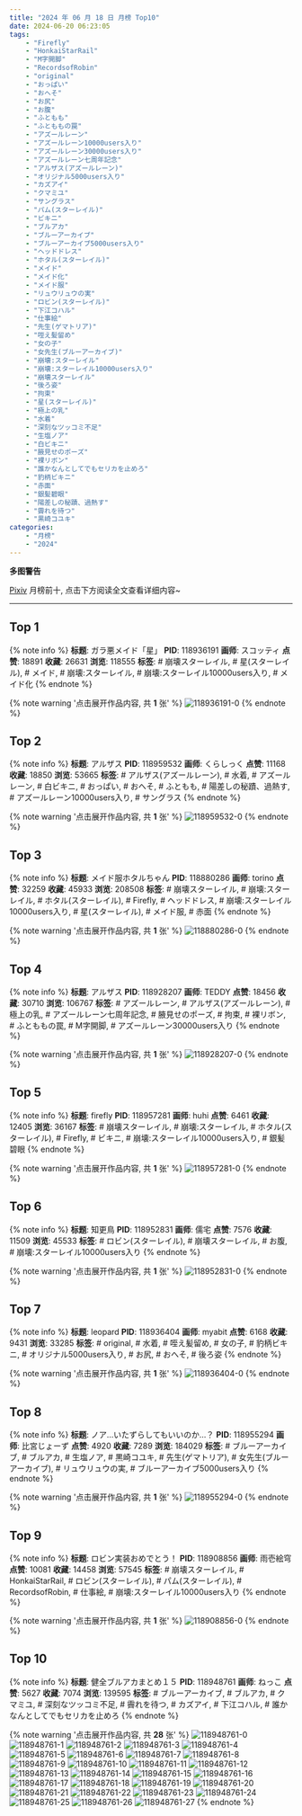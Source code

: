 ```yaml
---
title: "2024 年 06 月 18 日 月榜 Top10"
date: 2024-06-20 06:23:05
tags:
    - "Firefly"
    - "HonkaiStarRail"
    - "M字開脚"
    - "RecordsofRobin"
    - "original"
    - "おっぱい"
    - "おへそ"
    - "お尻"
    - "お腹"
    - "ふともも"
    - "ふとももの罠"
    - "アズールレーン"
    - "アズールレーン10000users入り"
    - "アズールレーン30000users入り"
    - "アズールレーン七周年記念"
    - "アルザス(アズールレーン)"
    - "オリジナル5000users入り"
    - "カズアイ"
    - "クマミユ"
    - "サングラス"
    - "パム(スターレイル)"
    - "ビキニ"
    - "ブルアカ"
    - "ブルーアーカイブ"
    - "ブルーアーカイブ5000users入り"
    - "ヘッドドレス"
    - "ホタル(スターレイル)"
    - "メイド"
    - "メイド化"
    - "メイド服"
    - "リュウリュウの実"
    - "ロビン(スターレイル)"
    - "下江コハル"
    - "仕事絵"
    - "先生(ゲマトリア)"
    - "咥え髪留め"
    - "女の子"
    - "女先生(ブルーアーカイブ)"
    - "崩壊:スターレイル"
    - "崩壊:スターレイル10000users入り"
    - "崩壊スターレイル"
    - "後ろ姿"
    - "拘束"
    - "星(スターレイル)"
    - "極上の乳"
    - "水着"
    - "深刻なツッコミ不足"
    - "生塩ノア"
    - "白ビキニ"
    - "腋見せのポーズ"
    - "裸リボン"
    - "誰かなんとしてでもセリカを止めろ"
    - "豹柄ビキニ"
    - "赤面"
    - "銀髪碧眼"
    - "陽差しの秘蹟、過熱す"
    - "霽れを待つ"
    - "黒崎コユキ"
categories:
    - "月榜"
    - "2024"
---
```


<i class="fa fa-triangle-exclamation"></i>**多图警告**<i class="fa fa-triangle-exclamation"></i>

[Pixiv](https://www.pixiv.net/) 月榜前十, 点击下方阅读全文查看详细内容~

<!-- more -->

---

## Top 1

{% note info %}
**标题**: ガラ悪メイド「星」
**PID**: 118936191 **画师**: スコッティ
**点赞**: 18891 **收藏**: 26631 **浏览**: 118555
**标签**: # 崩壊スターレイル, # 星(スターレイル), # メイド, # 崩壊:スターレイル, # 崩壊:スターレイル10000users入り, # メイド化
{% endnote %}

{% note warning '点击展开作品内容, 共 **1** 张' %}
![118936191-0](https://i.pixiv.re/img-original/img/2024/05/22/00/00/26/118936191_p0.jpg)
{% endnote %}

## Top 2

{% note info %}
**标题**: アルザス
**PID**: 118959532 **画师**: くらしっく
**点赞**: 11168 **收藏**: 18850 **浏览**: 53665
**标签**: # アルザス(アズールレーン), # 水着, # アズールレーン, # 白ビキニ, # おっぱい, # おへそ, # ふともも, # 陽差しの秘蹟、過熱す, # アズールレーン10000users入り, # サングラス
{% endnote %}

{% note warning '点击展开作品内容, 共 **1** 张' %}
![118959532-0](https://i.pixiv.re/img-original/img/2024/05/22/22/00/03/118959532_p0.jpg)
{% endnote %}

## Top 3

{% note info %}
**标题**: メイド服ホタルちゃん
**PID**: 118880286 **画师**: torino
**点赞**: 32259 **收藏**: 45933 **浏览**: 208508
**标签**: # 崩壊スターレイル, # 崩壊:スターレイル, # ホタル(スターレイル), # Firefly, # ヘッドドレス, # 崩壊:スターレイル10000users入り, # 星(スターレイル), # メイド服, # 赤面
{% endnote %}

{% note warning '点击展开作品内容, 共 **1** 张' %}
![118880286-0](https://i.pixiv.re/img-original/img/2024/05/20/09/01/06/118880286_p0.jpg)
{% endnote %}

## Top 4

{% note info %}
**标题**: アルザス
**PID**: 118928207 **画师**: TEDDY
**点赞**: 18456 **收藏**: 30710 **浏览**: 106767
**标签**: # アズールレーン, # アルザス(アズールレーン), # 極上の乳, # アズールレーン七周年記念, # 腋見せのポーズ, # 拘束, # 裸リボン, # ふとももの罠, # M字開脚, # アズールレーン30000users入り
{% endnote %}

{% note warning '点击展开作品内容, 共 **1** 张' %}
![118928207-0](https://i.pixiv.re/img-original/img/2024/05/21/20/00/08/118928207_p0.jpg)
{% endnote %}

## Top 5

{% note info %}
**标题**: firefly
**PID**: 118957281 **画师**: huhi
**点赞**: 6461 **收藏**: 12405 **浏览**: 36167
**标签**: # 崩壊スターレイル, # 崩壊:スターレイル, # ホタル(スターレイル), # Firefly, # ビキニ, # 崩壊:スターレイル10000users入り, # 銀髪碧眼
{% endnote %}

{% note warning '点击展开作品内容, 共 **1** 张' %}
![118957281-0](https://i.pixiv.re/img-original/img/2024/05/22/20/53/27/118957281_p0.jpg)
{% endnote %}

## Top 6

{% note info %}
**标题**: 知更鳥
**PID**: 118952831 **画师**: 儒宅
**点赞**: 7576 **收藏**: 11509 **浏览**: 45533
**标签**: # ロビン(スターレイル), # 崩壊スターレイル, # お腹, # 崩壊:スターレイル10000users入り
{% endnote %}

{% note warning '点击展开作品内容, 共 **1** 张' %}
![118952831-0](https://i.pixiv.re/img-original/img/2024/05/22/18/00/14/118952831_p0.jpg)
{% endnote %}

## Top 7

{% note info %}
**标题**: leopard
**PID**: 118936404 **画师**: myabit
**点赞**: 6168 **收藏**: 9431 **浏览**: 33285
**标签**: # original, # 水着, # 咥え髪留め, # 女の子, # 豹柄ビキニ, # オリジナル5000users入り, # お尻, # おへそ, # 後ろ姿
{% endnote %}

{% note warning '点击展开作品内容, 共 **1** 张' %}
![118936404-0](https://i.pixiv.re/img-original/img/2024/05/22/00/01/47/118936404_p0.png)
{% endnote %}

## Top 8

{% note info %}
**标题**: ノア…いたずらしてもいいのか…？
**PID**: 118955294 **画师**: 比宮じょーず
**点赞**: 4920 **收藏**: 7289 **浏览**: 184029
**标签**: # ブルーアーカイブ, # ブルアカ, # 生塩ノア, # 黒崎コユキ, # 先生(ゲマトリア), # 女先生(ブルーアーカイブ), # リュウリュウの実, # ブルーアーカイブ5000users入り
{% endnote %}

{% note warning '点击展开作品内容, 共 **1** 张' %}
![118955294-0](https://i.pixiv.re/img-original/img/2024/05/22/19/44/15/118955294_p0.png)
{% endnote %}

## Top 9

{% note info %}
**标题**: ロビン実装おめでとう！
**PID**: 118908856 **画师**: 雨壱絵穹
**点赞**: 10081 **收藏**: 14458 **浏览**: 57545
**标签**: # 崩壊スターレイル, # HonkaiStarRail, # ロビン(スターレイル), # パム(スターレイル), # RecordsofRobin, # 仕事絵, # 崩壊:スターレイル10000users入り
{% endnote %}

{% note warning '点击展开作品内容, 共 **1** 张' %}
![118908856-0](https://i.pixiv.re/img-original/img/2024/05/21/00/00/21/118908856_p0.png)
{% endnote %}

## Top 10

{% note info %}
**标题**: 健全ブルアカまとめ１５
**PID**: 118948761 **画师**: ねっこ
**点赞**: 5627 **收藏**: 7074 **浏览**: 139595
**标签**: # ブルーアーカイブ, # ブルアカ, # クマミユ, # 深刻なツッコミ不足, # 霽れを待つ, # カズアイ, # 下江コハル, # 誰かなんとしてでもセリカを止めろ
{% endnote %}

{% note warning '点击展开作品内容, 共 **28** 张' %}
![118948761-0](https://i.pixiv.re/img-original/img/2024/05/22/13/46/13/118948761_p0.png)
![118948761-1](https://i.pixiv.re/img-original/img/2024/05/22/13/46/13/118948761_p1.png)
![118948761-2](https://i.pixiv.re/img-original/img/2024/05/22/13/46/13/118948761_p2.png)
![118948761-3](https://i.pixiv.re/img-original/img/2024/05/22/13/46/13/118948761_p3.png)
![118948761-4](https://i.pixiv.re/img-original/img/2024/05/22/13/46/13/118948761_p4.png)
![118948761-5](https://i.pixiv.re/img-original/img/2024/05/22/13/46/13/118948761_p5.png)
![118948761-6](https://i.pixiv.re/img-original/img/2024/05/22/13/46/13/118948761_p6.png)
![118948761-7](https://i.pixiv.re/img-original/img/2024/05/22/13/46/13/118948761_p7.png)
![118948761-8](https://i.pixiv.re/img-original/img/2024/05/22/13/46/13/118948761_p8.png)
![118948761-9](https://i.pixiv.re/img-original/img/2024/05/22/13/46/13/118948761_p9.png)
![118948761-10](https://i.pixiv.re/img-original/img/2024/05/22/13/46/13/118948761_p10.png)
![118948761-11](https://i.pixiv.re/img-original/img/2024/05/22/13/46/13/118948761_p11.png)
![118948761-12](https://i.pixiv.re/img-original/img/2024/05/22/13/46/13/118948761_p12.png)
![118948761-13](https://i.pixiv.re/img-original/img/2024/05/22/13/46/13/118948761_p13.png)
![118948761-14](https://i.pixiv.re/img-original/img/2024/05/22/13/46/13/118948761_p14.png)
![118948761-15](https://i.pixiv.re/img-original/img/2024/05/22/13/46/13/118948761_p15.png)
![118948761-16](https://i.pixiv.re/img-original/img/2024/05/22/13/46/13/118948761_p16.png)
![118948761-17](https://i.pixiv.re/img-original/img/2024/05/22/13/46/13/118948761_p17.png)
![118948761-18](https://i.pixiv.re/img-original/img/2024/05/22/13/46/13/118948761_p18.png)
![118948761-19](https://i.pixiv.re/img-original/img/2024/05/22/13/46/13/118948761_p19.png)
![118948761-20](https://i.pixiv.re/img-original/img/2024/05/22/13/46/13/118948761_p20.png)
![118948761-21](https://i.pixiv.re/img-original/img/2024/05/22/13/46/13/118948761_p21.png)
![118948761-22](https://i.pixiv.re/img-original/img/2024/05/22/13/46/13/118948761_p22.png)
![118948761-23](https://i.pixiv.re/img-original/img/2024/05/22/13/46/13/118948761_p23.png)
![118948761-24](https://i.pixiv.re/img-original/img/2024/05/22/13/46/13/118948761_p24.png)
![118948761-25](https://i.pixiv.re/img-original/img/2024/05/22/13/46/13/118948761_p25.png)
![118948761-26](https://i.pixiv.re/img-original/img/2024/05/22/13/46/13/118948761_p26.png)
![118948761-27](https://i.pixiv.re/img-original/img/2024/05/22/13/46/13/118948761_p27.png)
{% endnote %}
